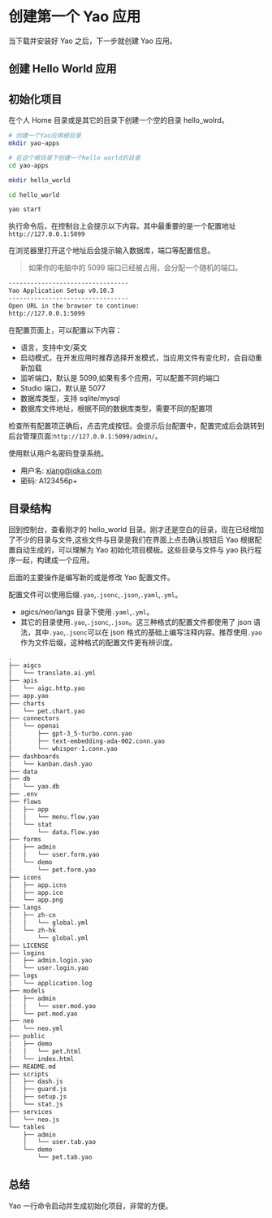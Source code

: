 # 创建第一个 Yao 应用

当下载并安装好 Yao 之后，下一步就创建 Yao 应用。

## 创建 Hello World 应用

## 初始化项目

在个人 Home 目录或是其它的目录下创建一个空的目录 hello_wolrd。

```sh
# 创建一个Yao应用根目录
mkdir yao-apps

# 在这个根目录下创建一个hello world的目录
cd yao-apps

mkdir hello_world

cd hello_world

yao start
```

执行命令后，在控制台上会提示以下内容。其中最重要的是一个配置地址`http://127.0.0.1:5099`

在浏览器里打开这个地址后会提示输入数据库，端口等配置信息。

> 如果你的电脑中的 5099 端口已经被占用，会分配一个随机的端口。

```sh
---------------------------------
Yao Application Setup v0.10.3
---------------------------------
Open URL in the browser to continue:
http://127.0.0.1:5099
```

在配置页面上，可以配置以下内容：

- 语言，支持中文/英文
- 启动模式，在开发应用时推荐选择开发模式，当应用文件有变化时，会自动重新加载
- 监听端口，默认是 5099,如果有多个应用，可以配置不同的端口
- Studio 端口，默认是 5077
- 数据库类型，支持 sqlite/mysql
- 数据库文件地址，根据不同的数据库类型，需要不同的配置项

检查所有配置项正确后，点击完成按钮。会提示后台配置中，配置完成后会跳转到后台管理页面:`http://127.0.0.1:5099/admin/`。

使用默认用户名密码登录系统。

- 用户名: xiang@iqka.com
- 密码: A123456p+

## 目录结构

回到控制台，查看刚才的 hello_world 目录。刚才还是空白的目录，现在已经增加了不少的目录与文件,这些文件与目录是我们在界面上点击确认按钮后 Yao 根据配置自动生成的，可以理解为 Yao 初始化项目模板。这些目录与文件与 yao 执行程序一起，构建成一个应用。

后面的主要操作是编写新的或是修改 Yao 配置文件。

配置文件可以使用后缀`.yao`,`.jsonc`,`.json`,`.yaml`,`.yml`。

- agics/neo/langs 目录下使用`.yaml`,`.yml`。
- 其它的目录使用`.yao`,`.jsonc`,`.json`。这三种格式的配置文件都使用了 json 语法，其中`.yao`,`.jsonc`可以在 json 格式的基础上编写注释内容。推荐使用`.yao`作为文件后缀，这种格式的配置文件更有辨识度。

```sh
.
├── aigcs
│   └── translate.ai.yml
├── apis
│   └── aigc.http.yao
├── app.yao
├── charts
│   └── pet.chart.yao
├── connectors
│   └── openai
│       ├── gpt-3_5-turbo.conn.yao
│       ├── text-embedding-ada-002.conn.yao
│       └── whisper-1.conn.yao
├── dashboards
│   └── kanban.dash.yao
├── data
├── db
│   └── yao.db
├── .env
├── flows
│   ├── app
│   │   └── menu.flow.yao
│   └── stat
│       └── data.flow.yao
├── forms
│   ├── admin
│   │   └── user.form.yao
│   └── demo
│       └── pet.form.yao
├── icons
│   ├── app.icns
│   ├── app.ico
│   └── app.png
├── langs
│   ├── zh-cn
│   │   └── global.yml
│   └── zh-hk
│       └── global.yml
├── LICENSE
├── logins
│   ├── admin.login.yao
│   └── user.login.yao
├── logs
│   └── application.log
├── models
│   ├── admin
│   │   └── user.mod.yao
│   └── pet.mod.yao
├── neo
│   └── neo.yml
├── public
│   ├── demo
│   │   └── pet.html
│   └── index.html
├── README.md
├── scripts
│   ├── dash.js
│   ├── guard.js
│   ├── setup.js
│   └── stat.js
├── services
│   └── neo.js
└── tables
    ├── admin
    │   └── user.tab.yao
    └── demo
        └── pet.tab.yao
```

## 总结

Yao 一行命令启动并生成初始化项目，非常的方便。
